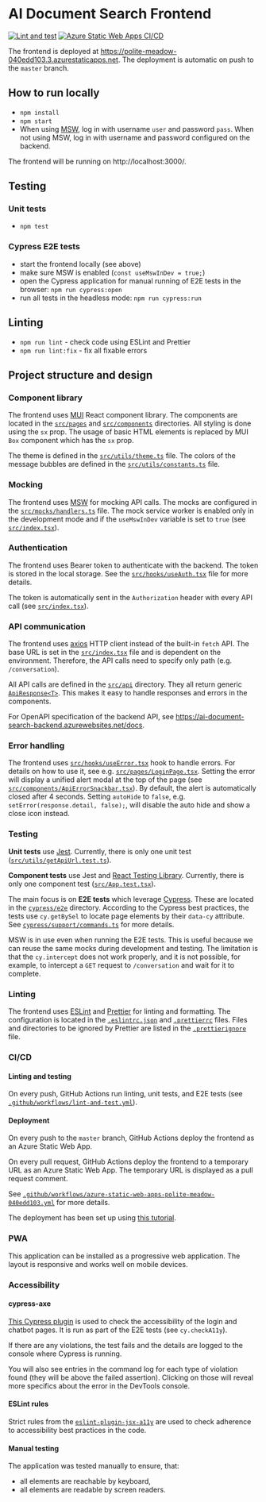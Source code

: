 # AI Document Search Frontend

[![Lint and test](https://github.com/petr7555/ai-document-search-frontend/actions/workflows/lint-and-test.yml/badge.svg)](https://github.com/petr7555/ai-document-search-frontend/actions/workflows/lint-and-test.yml)
[![Azure Static Web Apps CI/CD](https://github.com/petr7555/ai-document-search-frontend/actions/workflows/azure-static-web-apps-polite-meadow-040edd103.yml/badge.svg)](https://github.com/petr7555/ai-document-search-frontend/actions/workflows/azure-static-web-apps-polite-meadow-040edd103.yml)

The frontend is deployed at https://polite-meadow-040edd103.3.azurestaticapps.net.
The deployment is automatic on push to the `master` branch.

## How to run locally

- `npm install`
- `npm start`
- When using [MSW](#mocking), log in with username `user` and password `pass`. When not using MSW, log in with username and password configured on the backend.

The frontend will be running on http://localhost:3000/.

## Testing

### Unit tests

- `npm test`

### Cypress E2E tests

- start the frontend locally (see above)
- make sure MSW is enabled (`const useMswInDev = true;`)
- open the Cypress application for manual running of E2E tests in the browser: `npm run cypress:open`
- run all tests in the headless mode: `npm run cypress:run`

## Linting

- `npm run lint` - check code using ESLint and Prettier
- `npm run lint:fix` - fix all fixable errors

## Project structure and design

### Component library

The frontend uses [MUI](https://mui.com/) React component library.
The components are located in the [`src/pages`](src/pages) and [`src/components`](src/components) directories.
All styling is done using the `sx` prop. The usage of basic HTML elements is replaced by MUI `Box` component which has the `sx` prop.

The theme is defined in the [`src/utils/theme.ts`](src/utils/theme.ts) file.
The colors of the message bubbles are defined in the [`src/utils/constants.ts`](src/utils/constants.ts) file.

### Mocking

The frontend uses [MSW](https://mswjs.io/) for mocking API calls. The mocks are configured in the [`src/mocks/handlers.ts`](src/mocks/handlers.ts) file.
The mock service worker is enabled only in the development mode and if the `useMswInDev` variable is set to `true` (see [`src/index.tsx`](src/index.tsx)).

### Authentication

The frontend uses Bearer token to authenticate with the backend. The token is stored in the local storage.
See the [`src/hooks/useAuth.tsx`](src/hooks/useAuth.tsx) file for more details.

The token is automatically sent in the `Authorization` header with every API call (see [`src/index.tsx`](src/index.tsx)).

### API communication

The frontend uses [axios](https://axios-http.com/) HTTP client instead of the built-in `fetch` API.
The base URL is set in the [`src/index.tsx`](src/index.tsx) file and is dependent on the environment.
Therefore, the API calls need to specify only path (e.g. `/conversation`).

All API calls are defined in the [`src/api`](src/api) directory.
They all return generic [`ApiResponse<T>`](src/api/utils/apiResponse.ts).
This makes it easy to handle responses and errors in the components.

For OpenAPI specification of the backend API, see https://ai-document-search-backend.azurewebsites.net/docs.

### Error handling

The frontend uses [`src/hooks/useError.tsx`](src/hooks/useError.tsx) hook to handle errors.
For details on how to use it, see e.g. [`src/pages/LoginPage.tsx`](src/pages/LoginPage.tsx).
Setting the error will display a unified alert modal at the top of the page (see [`src/components/ApiErrorSnackbar.tsx`](src/components/ApiErrorSnackbar.tsx)).
By default, the alert is automatically closed after 4 seconds.
Setting `autoHide` to `false`, e.g. `setError(response.detail, false);`, will disable the auto hide and show a close icon instead.

### Testing

**Unit tests** use [Jest](https://jestjs.io/).
Currently, there is only one unit test ([`src/utils/getApiUrl.test.ts`](src/utils/getApiUrl.test.ts)).

**Component tests** use Jest and [React Testing Library](https://testing-library.com/docs/react-testing-library/intro).
Currently, there is only one component test ([`src/App.test.tsx`](src/App.test.tsx)).

The main focus is on **E2E tests** which leverage [Cypress](https://www.cypress.io/).
These are located in the [`cypress/e2e`](cypress/e2e) directory.
According to the Cypress best practices, the tests use `cy.getBySel` to locate page elements by their `data-cy` attribute.
See [`cypress/support/commands.ts`](cypress/support/commands.ts) for more details.

MSW is in use even when running the E2E tests. This is useful because we can reuse the same mocks during development and testing.
The limitation is that the `cy.intercept` does not work properly, and it is not possible, for example, to intercept a `GET` request to `/conversation` and wait for it to complete.

### Linting

The frontend uses [ESLint](https://eslint.org/) and [Prettier](https://prettier.io/) for linting and formatting.
The configuration is located in the [`.eslintrc.json`](.eslintrc.json) and [`.prettierrc`](.prettierrc) files.
Files and directories to be ignored by Prettier are listed in the [`.prettierignore`](.prettierignore) file.

### CI/CD

#### Linting and testing

On every push, GitHub Actions run linting, unit tests, and E2E tests (see [`.github/workflows/lint-and-test.yml`](.github/workflows/lint-and-test.yml)).

#### Deployment

On every push to the `master` branch, GitHub Actions deploy the frontend as an Azure Static Web App.

On every pull request, GitHub Actions deploy the frontend to a temporary URL as an Azure Static Web App.
The temporary URL is displayed as a pull request comment.

See [`.github/workflows/azure-static-web-apps-polite-meadow-040edd103.yml`](.github/workflows/azure-static-web-apps-polite-meadow-040edd103.yml) for more details.

The deployment has been set up using [this tutorial](https://learn.microsoft.com/en-gb/azure/static-web-apps/get-started-portal?tabs=react&pivots=github).

### PWA

This application can be installed as a progressive web application. The layout is responsive and works well on mobile devices.

### Accessibility

#### cypress-axe
[This Cypress plugin](https://github.com/component-driven/cypress-axe) is used to check the accessibility of the login and chatbot pages.
It is run as part of the E2E tests (see `cy.checkA11y`).

If there are any violations, the test fails and the details are logged to the console where Cypress is running.

You will also see entries in the command log for each type of violation found (they will be above the failed assertion). Clicking on those will reveal more specifics about the error in the DevTools console.

#### ESLint rules

Strict rules from the [`eslint-plugin-jsx-a11y`](https://github.com/jsx-eslint/eslint-plugin-jsx-a11y) are used to check adherence to accessibility best practices in the code.

#### Manual testing

The application was tested manually to ensure, that:
- all elements are reachable by keyboard,
- all elements are readable by screen readers.
